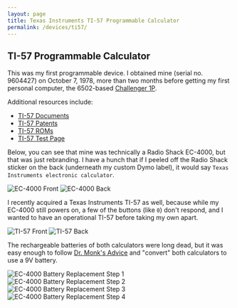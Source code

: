 ```yaml
---
layout: page
title: Texas Instruments TI-57 Programmable Calculator
permalink: /devices/ti57/
---
```


TI-57 Programmable Calculator
-----------------------------

This was my first programmable device.  I obtained mine (serial no. 9604427) on October 7, 1978, more than
two months before getting my first personal computer, the 6502-based [Challenger 1P](/devices/c1p/).

Additional resources include:

- [TI-57 Documents](docs/)
- [TI-57 Patents](patents/)
- [TI-57 ROMs](rom/)
- [TI-57 Test Page](machine/)

Below, you can see that mine was technically a Radio Shack EC-4000, but that was just rebranding.  I have a
hunch that if I peeled off the Radio Shack sticker on the back (underneath my custom Dymo label), it would say
`Texas Instruments electronic calculator`.

![EC-4000 Front](images/EC-4000-Front.jpg)
![EC-4000 Back](images/EC-4000-Back.jpg)

I recently acquired a Texas Instruments TI-57 as well, because while my EC-4000 still powers on, a few of the buttons
(like `0`) don't respond, and I wanted to have an operational TI-57 before taking my own apart.

![TI-57 Front](images/TI-57-Front.jpg)
![TI-57 Back](images/TI-57-Back.jpg)

The rechargeable batteries of both calculators were long dead, but it was easy enough to follow
[Dr. Monk's Advice](http://www.doctormonk.com/2014/06/ti-programmable-57-calculator-battery.html)
and "convert" both calculators to use a 9V battery.

![EC-4000 Battery Replacement Step 1](images/EC-4000-Battery1.jpg)
![EC-4000 Battery Replacement Step 2](images/EC-4000-Battery2.jpg)
![EC-4000 Battery Replacement Step 3](images/EC-4000-Battery3.jpg)
![EC-4000 Battery Replacement Step 4](images/EC-4000-Battery4.jpg)
